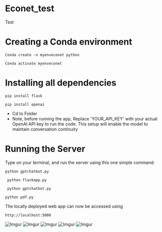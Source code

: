 # Econet_test
Test
# Creating a Conda environment
```
Conda create -n myenveconet python
```
```
Conda activate myenveconet
```

# Installing  all dependencies

```
pip install flask 
```

```
pip install openai
```


- Cd to Folder
- Note, before running the app,  Replace 'YOUR_API_KEY' with your actual OpenAI API key to run the code. This setup will enable the model to maintain conversation continuity

# Running the Server
  Type on your terminal, and run the server using this one simple command:
```
python gptchatbot.py
```
```
 python flaskapp.py
```
```
 python gptchatbot.py
```
```
python pdf.py
```




The locally deployed web app can now be accessed using
```
http://localhost:5000
```






![Imgur](https://imgur.com/eMivn9j.png)
![Imgur](https://imgur.com/s3rYNm1.png)
![Imgur](https://imgur.com/5785IX5.png)
![Imgur](https://imgur.com/gdytFGv.png)
![Imgur](https://imgur.com/cUXh4Oh.png)
